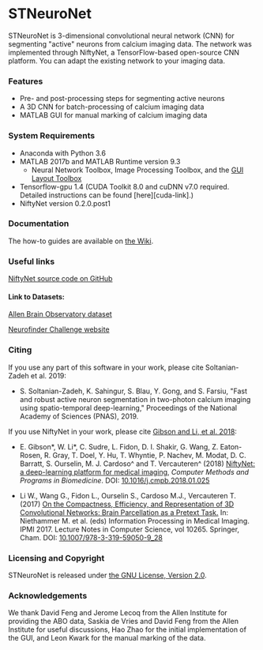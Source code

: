 # STNeuroNet

STNeuroNet is 3-dimensional convolutional neural network (CNN) for segmenting "active" neurons from calcium imaging data. The network was implemented through NiftyNet, a TensorFlow-based open-source CNN platform.
You can adapt the existing network to your imaging data.


### Features

* Pre- and post-processing steps for segmenting active neurons
* A 3D CNN for batch-processing of calcium imaging data
* MATLAB GUI for manual marking of calcium imaging data

### System Requirements
* Anaconda with Python 3.6
* MATLAB 2017b and MATLAB Runtime version 9.3
  * Neural Network Toolbox, Image Processing Toolbox, and the [GUI Layout Toolbox][gui-toolbox]
* Tensorflow-gpu 1.4 (CUDA Toolkit 8.0 and cuDNN v7.0 required. Detailed instructions can be found [here][cuda-link].)
* NiftyNet version 0.2.0.post1

[gui-toolbox]: https://www.mathworks.com/matlabcentral/fileexchange/47982-gui-layout-toolbox

### Documentation
The how-to guides are available on [the Wiki][wiki-link].

[wiki-link]: https://github.com/soltanianzadeh/STNeuroNet/wiki

### Useful links

[NiftyNet source code on GitHub][niftynet-github]

#### Link to Datasets:

[Allen Brain Observatory dataset][Allen-github]

[Neurofinder Challenge website][nf-website]



[Allen-github]: https://github.com/AllenInstitute/AllenSDK/wiki/Use-the-Allen-Brain-Observatory-%E2%80%93-Visual-Coding-on-AWS
[niftynet-github]: https://github.com/NifTK/NiftyNet
[nf-website]: https://github.com/codeneuro/neurofinder

### Citing 

If you use any part of this software in your work, please cite Soltanian-Zadeh et al. 2019:

* S. Soltanian-Zadeh, K. Sahingur, S. Blau, Y. Gong, and S. Farsiu, "Fast and robust active neuron
segmentation in two-photon calcium imaging using spatio-temporal deep-learning," Proceedings of the National Academy of Sciences (PNAS), 2019.


If you use NiftyNet in your work, please cite [Gibson and Li, et al. 2018][cmpb2018]:

* E. Gibson\*, W. Li\*, C. Sudre, L. Fidon, D. I. Shakir, G. Wang, Z. Eaton-Rosen, R. Gray, T. Doel, Y. Hu, T. Whyntie, P. Nachev, M. Modat, D. C. Barratt, S. Ourselin, M. J. Cardoso\^ and T. Vercauteren\^ (2018)
[NiftyNet: a deep-learning platform for medical imaging][cmpb2018], _Computer Methods and Programs in Biomedicine_.
DOI: [10.1016/j.cmpb.2018.01.025][cmpb2018]

* Li W., Wang G., Fidon L., Ourselin S., Cardoso M.J., Vercauteren T. (2017)
[On the Compactness, Efficiency, and Representation of 3D Convolutional Networks: Brain Parcellation as a Pretext Task.][ipmi2017]
In: Niethammer M. et al. (eds) Information Processing in Medical Imaging. IPMI 2017.
Lecture Notes in Computer Science, vol 10265. Springer, Cham.
DOI: [10.1007/978-3-319-59050-9_28][ipmi2017]


[ipmi2017]: https://doi.org/10.1007/978-3-319-59050-9_28
[cmpb2018]: https://doi.org/10.1016/j.cmpb.2018.01.025


### Licensing and Copyright

STNeuroNet is released under [the GNU License, Version 2.0](https://github.com/soltanianzadeh/STNeuroNet/LICENSE).

### Acknowledgements
We thank David Feng and Jerome Lecoq from the Allen Institute for providing the ABO data, Saskia de Vries and David Feng from the Allen Institute for useful discussions, Hao Zhao for the initial implementation of the GUI, and Leon Kwark for the manual marking of the data. 

